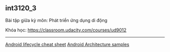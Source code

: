 ## int3120_3

Bài tập giữa kỳ môn: Phát triển ứng dụng di động 

Khóa học: https://classroom.udacity.com/courses/ud9012

---

[Android lifecycle cheat sheet](https://github.com/JoseAlcerreca/android-lifecycles)
[Android Architecture samples](https://github.com/android/architecture-samples/wiki)
